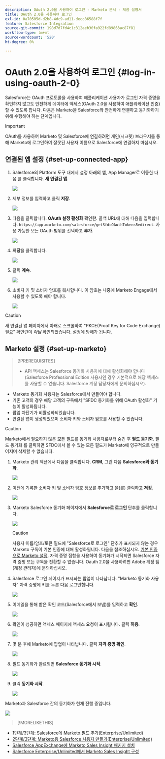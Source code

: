 ```yaml
---
description: OAuth 2.0을 사용하여 로그인 - Marketo 문서 - 제품 설명서
title: OAuth 2.0을 사용하여 로그인
exl-id: 0a70505d-d2b8-4dc9-ad11-decc86588f7f
feature: Salesforce Integration
source-git-commit: 198d7d7fd4c1c312aeb30fa922fd89863ac87f81
workflow-type: tm+mt
source-wordcount: '520'
ht-degree: 0%

---
```


# OAuth 2.0을 사용하여 로그인 {#log-in-using-oauth-2-0}

Salesforce는 OAuth 프로토콜을 사용하여 애플리케이션 사용자가 로그인 자격 증명을 확인하지 않고도 안전하게 데이터에 액세스(OAuth 2.0을 사용하여 애플리케이션 인증)할 수 있도록 합니다. 다음은 Marketo을 Salesforce와 안전하게 연결하고 동기화하기 위해 수행해야 하는 단계입니다.

>[!IMPORTANT]
>
>OAuth를 사용하여 Marketo 및 Salesforce에 연결하려면 개인(시크릿) 브라우저를 통해 Marketo에 로그인하여 잘못된 사용자 이름으로 Salesforce에 연결하지 마십시오.

## 연결된 앱 설정 {#set-up-connected-app}

1. Salesforce의 Platform 도구 내에서 설정 아래의 앱, App Manager로 이동한 다음 를 클릭합니다. **새 연결된 앱**.

   ![](assets/setting-up-oauth-2-1.png)

1. 세부 정보를 입력하고 클릭 **저장**.

   ![](assets/setting-up-oauth-2-2.png)

1. 다음을 클릭합니다. **OAuth 설정 활성화** 확인란. 콜백 URL에 대해 다음을 입력합니다. `https://app.marketo.com/salesforce/getSfdcOAuthTokensRedirect`. 사용 가능한 모든 OAuth 범위를 선택하고 **추가**.

   ![](assets/setting-up-oauth-2-3.png)

1. **저장**&#x200B;을 클릭합니다.

   ![](assets/setting-up-oauth-2-4.png)

1. 클릭 **계속**.

   ![](assets/setting-up-oauth-2-5.png)

1. 소비자 키 및 소비자 암호를 복사합니다. 이 암호는 나중에 Marketo Engage에서 사용할 수 있도록 해야 합니다.

   ![](assets/setting-up-oauth-2-6.png)

>[!CAUTION]
>
>새 연결된 앱 페이지에서 아래로 스크롤하여 &quot;PKCE(Proof Key for Code Exchange) 필요&quot; 확인란이 _아님_ 확인되었습니다. 설정에 방해가 됩니다.

## Marketo 설정 {#set-up-marketo}

>[!PREREQUISITES]
>
>* API 액세스는 Salesforce 동기화 사용자에 대해 활성화해야 합니다(Salesforce Professional Edition 사용자인 경우 기본적으로 해당 액세스를 사용할 수 없습니다. Salesforce 계정 담당자에게 문의하십시오).
* Marketo 동기화 사용자는 Salesforce에서 만들어야 합니다.
* 기존 고객의 경우 해당 고객의 구독에서 &quot;SFDC 동기화를 위해 OAuth 활성화&quot; 기능이 활성화됩니다.
* 팝업 차단기가 비활성화되었습니다.
* 연결된 앱이 생성되었으며 소비자 키와 소비자 암호를 사용할 수 있습니다.

>[!CAUTION]
>
Marketo에서 필요하지 않은 모든 필드를 동기화 사용자로부터 숨긴 후 **필드 동기화**. 필드 동기화 를 클릭하면 SFDC에서 볼 수 있는 모든 필드가 Marketo에 영구적으로 만들어지며 삭제할 수 없습니다.

1. Marketo 관리 섹션에서 다음을 클릭합니다. **CRM**, 그런 다음 **Salesforce와 동기화**.

   ![](assets/setting-up-oauth-2-7.png)

1. 이전에 기록한 소비자 키 및 소비자 암호 정보를 추가하고 을(를) 클릭하고 **저장**.

   ![](assets/setting-up-oauth-2-8.png)

1. Marketo Salesforce 동기화 페이지에서 **Salesforce로 로그인** 단추를 클릭합니다.

   ![](assets/setting-up-oauth-2-9.png)

   >[!CAUTION]
   >
   사용자 이름/암호/토큰 필드에 &quot;Salesforce로 로그인&quot; 단추가 표시되지 않는 경우 Marketo 구독이 기본 인증에 대해 활성화됩니다. 다음을 참조하십시오. [기본 인증으로 Marketo 설정](/help/marketo/product-docs/crm-sync/salesforce-sync/setup/enterprise-unlimited-edition/step-3-of-3-connect-marketo-and-salesforce-enterprise-unlimited.md). 자격 증명 집합을 사용하여 동기화가 시작되면 Salesforce 자격 증명 또는 구독을 전환할 수 없습니다. Oauth 2.0을 사용하려면 Adobe 계정 팀(계정 관리자)에 문의하십시오.

1. Salesforce 로그인 페이지가 표시되는 팝업이 나타납니다. &quot;Marketo 동기화 사용자&quot; 자격 증명에 키를 누른 다음 로그인합니다.

   ![](assets/setting-up-oauth-2-10.png)

1. 이메일을 통해 받은 확인 코드(Salesforce에서 보냄)를 입력하고 **확인**.

   ![](assets/setting-up-oauth-2-11.png)

1. 확인이 성공하면 액세스 페이지에 액세스 요청이 표시됩니다. 클릭 **허용**.

   ![](assets/setting-up-oauth-2-12.png)

1. 몇 분 후에 Marketo에 팝업이 나타납니다. 클릭 **자격 증명 확인**.

   ![](assets/setting-up-oauth-2-13.png)

1. 필드 동기화가 완료되면 **Salesforce 동기화 시작**.

   ![](assets/setting-up-oauth-2-14.png)

1. 클릭 **동기화 시작**.

   ![](assets/setting-up-oauth-2-15.png)

Marketo과 Salesforce 간의 동기화가 현재 진행 중입니다.

![](assets/setting-up-oauth-2-16.png)

>[!MORELIKETHIS]
>
* [1단계/3단계: Salesforce에 Marketo 필드 추가(Enterprise/Unlimited)](/help/marketo/product-docs/crm-sync/salesforce-sync/setup/enterprise-unlimited-edition/step-1-of-3-add-marketo-fields-to-salesforce-enterprise-unlimited.md)
* [2단계/3단계: Marketo용 Salesforce 사용자 만들기(Enterprise/Unlimited)](/help/marketo/product-docs/crm-sync/salesforce-sync/setup/enterprise-unlimited-edition/step-2-of-3-create-a-salesforce-user-for-marketo-enterprise-unlimited.md)
* [Salesforce AppExchange에 Marketo Sales Insight 패키지 설치](/help/marketo/product-docs/marketo-sales-insight/msi-for-salesforce/installation/install-marketo-sales-insight-package-in-salesforce-appexchange.md)
* [Salesforce Enterprise/Unlimited에서 Marketo Sales Insight 구성](/help/marketo/product-docs/marketo-sales-insight/msi-for-salesforce/configuration/configure-marketo-sales-insight-in-salesforce-enterprise-unlimited.md)
